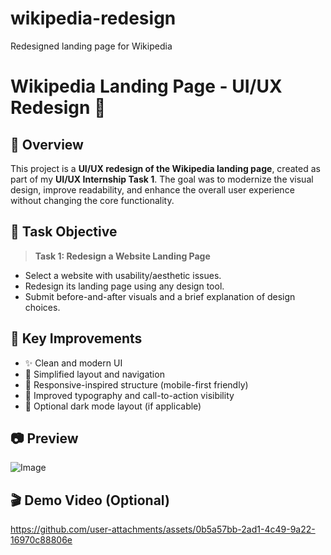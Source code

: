 # wikipedia-redesign
Redesigned landing page for Wikipedia

# Wikipedia Landing Page - UI/UX Redesign 🎨

## 🧠 Overview  
This project is a **UI/UX redesign of the Wikipedia landing page**, created as part of my **UI/UX Internship Task 1**. The goal was to modernize the visual design, improve readability, and enhance the overall user experience without changing the core functionality.


## 📌 Task Objective  
> **Task 1: Redesign a Website Landing Page**  
- Select a website with usability/aesthetic issues.  
- Redesign its landing page using any design tool.  
- Submit before-and-after visuals and a brief explanation of design choices.


## 🎯 Key Improvements  
- ✨ Clean and modern UI  
- 🧭 Simplified layout and navigation  
- 📱 Responsive-inspired structure (mobile-first friendly)  
- 🎯 Improved typography and call-to-action visibility  
- 🌙 Optional dark mode layout (if applicable)


## 📷 Preview

![Image](https://github.com/user-attachments/assets/6e03d4e6-cf5a-4e5a-bd5d-b975f1a0ecfb)

## 🎬 Demo Video (Optional)  

https://github.com/user-attachments/assets/0b5a57bb-2ad1-4c49-9a22-16970c88806e

